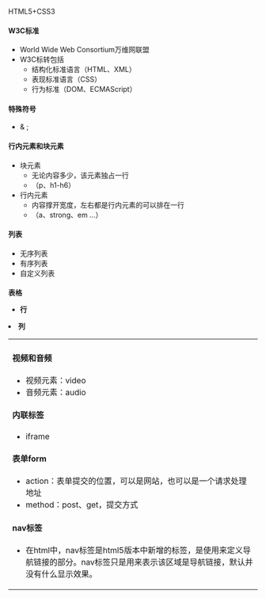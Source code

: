 HTML5+CSS3

#### W3C标准

- World Wide Web Consortium万维网联盟
- W3C标转包括
  - 结构化标准语言（HTML、XML）
  - 表现标准语言（CSS）
  - 行为标准（DOM、ECMAScript）

#### 特殊符号

- &   ;

#### 行内元素和块元素

- 块元素
  - 无论内容多少，该元素独占一行
  - （p、h1-h6）
- 行内元素
  - 内容撑开宽度，左右都是行内元素的可以排在一行
  - （a、strong、em ...）

#### 列表

- 无序列表
- 有序列表
- 自定义列表

#### 表格 <table>

- 行 <tr>
- 列 <td>

#### 视频和音频

- 视频元素：video
- 音频元素：audio

#### 内联标签

- iframe

#### 表单form

- action：表单提交的位置，可以是网站，也可以是一个请求处理地址
- method：post、get，提交方式

#### nav标签

- 在html中，nav标签是html5版本中新增的标签，是使用来定义导航链接的部分。nav标签只是用来表示该区域是导航链接，默认并没有什么显示效果。





